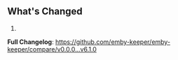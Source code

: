 ## What's Changed

1.

**Full Changelog**: https://github.com/emby-keeper/emby-keeper/compare/v0.0.0...v6.1.0

